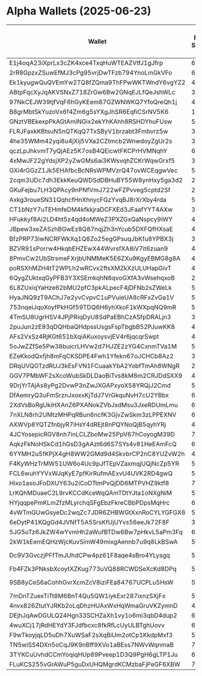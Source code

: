 # Alpha Wallets (2025-06-23)

| Wallet | Risk Score | Backtesting ROI (SOL) | Portfolio Value (USD) | SOL Balance | Farming Attempts / Total Tokens | Farming Ratio (%) | Median/Avg Risk of Last 10 Tokens | Median/Avg MC of Last 10 Tokens | Winrate (%) | ROI (%) | ROI (1D) (%) | Win Rate 1D (%) | Tokens (1D) | ROI (7D) (%) | Win Rate 7D (%) | Tokens (7D) | ROI (30D) (%) | Win Rate 30D (%) | Tokens (30D) | Realized Gains (USD) | Unrealized Gains (USD) | Median/Avg Holding Time (min) | Buy Size | Median/Avg Profit % Per Trade | Median/Avg Loss % Per Trade |
|----------|----------|----------|----------|----------|----------|----------|----------|----------|----------|----------|----------|----------|----------|----------|----------|----------|----------|----------|----------|----------|----------|----------|----------|----------|----------|
| E1j4oqA23iXprLx3cZK4xce4TxqHuWTEAZVtfJ1gJfrp | 67.87 | 26.28% | $1628.17 | 8.1209 | 0 / 15 | 0.00% | 4.00/4.50 | $75.40K/$396.43K | 60.00% | 14.95% | 41.25% | 100.00% | 2 | 41.25% | 100.00% | 2 | 107.10% | 100.00% | 3 | $1029.90 | $161.68 | 1073.75/1511.45 | $229.40 | 29.37%/47.57% | -71.33%/-67.83% |
| 2rR8GpzxZSuwEfMJ3cPg95vrjDwTFzb794YnoLmGkVFo | 62.83 | 2.73% | $10453.25 | 78.2350 | 1 / 12 | 8.33% | 5.00/4.80 | $15.76K/$37.72K | 50.00% | 27.13% | 9.77% | 100.00% | 2 | 100.00% | 50.00% | 12 | 100.00% | 50.00% | 12 | $2673.76 | $0.00 | 39.64/137.97 | $364.10 | -/- | -/- |
| Ek1kyugwQuQVEmYw2TQ8fZQma9ThFPwWKTWndY6vgYZ2 | 43.61 | 1.39% | $5388.19 | 10.5777 | 0 / 39 | 0.00% | 0.00/0.00 | $17.06M/$39.25M | 74.36% | 12.74% | 4.00% | 57.14% | 1 | 2.92% | 40.00% | 3 | 29.73% | 60.87% | 11 | $5838.61 | $4236.25 | 12962.96/22001.88 | $161.44 | 15.25%/147.63% | -11.52%/-20.28% |
| ABtpFqcXyJqAKVSNxZ718ZrGw6Bw2GNqEJLfQeJshWLc | 34.00 | 1.34% | $2464405519183.99 | 13.2034 | 0 / 139 | 0.00% | 2.00/3.10 | $627.30K/$2.03M | 48.92% | 0.77% | 12.78% | 91.67% | 2 | 35.36% | 60.00% | 3 | 5.15% | 54.22% | 56 | $1718.22 | $-1094.62 | 6548.52/9592.34 | $27.31 | 12.82%/38.67% | -21.48%/-27.83% |
| 97NkCEJW39tjfVqF6hGyKEem87GZWNWKQ7YfoQreQh1j | 46.59 | 0.50% | $6616.95 | 7.0664 | 1 / 96 | 1.04% | 4.00/3.10 | $160.51K/$3.82M | 52.08% | 3.25% | 10.83% | 55.00% | 2 | 404.64% | 59.18% | 23 | 100.00% | 54.95% | 96 | $4458.90 | $784.62 | 1998.54/5904.13 | $201.95 | -/- | -/- |
| B8grMbtSkYuzoVx6f4Zm6g5sYXgJhSR6EqfiCSrNV5K6 | 14.06 | 0.28% | $3611.09 | 26.1401 | 0 / 248 | 0.00% | 2.00/2.10 | $3.71M/$5.04M | 48.39% | 1.19% | 6.97% | 64.71% | 1 | 77.88% | 61.67% | 24 | 19.11% | 48.80% | 131 | $1317.23 | $-33.32 | 717.01/9537.20 | $113.71 | 5.59%/8.08% | -6.47%/-9.48% |
| GNztVBEkexpPkAGtAmiNGix2ekYhKAhh8RSHDYhuFUsw | 53.14 | 0.17% | $3198.52 | 23.9147 | 1 / 113 | 0.88% | 4.00/3.70 | $112.38K/$12.70M | 56.64% | 24.78% | 0.60% | 100.00% | 1 | 5.48% | 72.73% | 9 | 101.39% | 75.00% | 26 | $12076.98 | $1275.98 | 142.83/2638.38 | $231.52 | 42.85%/69.16% | -48.77%/-51.96% |
| FLRJFaxkKBtsuN5nQTKqQ7TxSByV1brzabt3Fmbvrz5w | 33.00 | 0.06% | $108981.81 | 25.2197 | 0 / 76 | 0.00% | 2.00/2.20 | $2.61M/$46.31M | 47.37% | 37.49% | 0.02% | 100.00% | 0 | 25.19% | 33.33% | 8 | 121.84% | 59.70% | 22 | $29579.61 | $12093.99 | 29111.98/34083.21 | $269.54 | 65.38%/148.16% | -38.38%/-40.31% |
| 4he35WMm42yqi8u4jXij5VXa2CZtmcb2WnwdoyZgUr2s | 39.00 | 0.00% | $18918.09 | 50.0221 | 0 / 19 | 0.00% | 0.00/0.00 | $183.70M/$1.10B | 47.37% | 293.37% | 1.90% | 100.00% | 0 | 12.51% | 100.00% | 0 | 39.46% | 100.00% | 0 | $463408.58 | $-205.46 | 62298.66/127517.79 | $261.55 | 255.94%/387.45% | -55.43%/-55.45% |
| qczLpJhkvmT7yQjAEz5K7osB4QEicwtFKCPrHVMNqhY | 68.56 | 0.00% | $939.73 | 7.0337 | 0 / 13 | 0.00% | 0.00/0.40 | $69.98K/$266.98M | 69.23% | 46.98% | 0.00% | 100.00% | 0 | 0.00% | 100.00% | 0 | 0.00% | 100.00% | 0 | $3236.57 | $-0.94 | 67.72/8773.80 | $147.92 | 21.12%/74.04% | -0.69%/-2.78% |
| 4xMwJF22gYdsjXP2yZwGMs6ai3KWsvqhZCKrWqwGrxf5 | 32.62 | -0.03% | $76419036756646.72 | 130.2789 | 14 / 249 | 5.62% | 0.00/2.20 | $51.88M/$441.58M | 46.99% | 77.39% | 0.00% | 50.00% | 0 | 3.87% | 25.00% | 3 | 26.79% | 50.00% | 7 | $54694.19 | $-6240.78 | 26.18/4264.55 | $169.13 | 46.19%/191.86% | -47.26%/-48.88% |
| GXi4rGGzZ1Jk5EHAfbcBcNRsWPMVzrQ47ovWCEqgwVec | 52.96 | -0.45% | $8962.33 | 11.1198 | 1 / 149 | 0.67% | 4.50/4.10 | $35.86K/$195.60K | 53.02% | 34.68% | 0.72% | 100.00% | 0 | 2.66% | 100.00% | 0 | 2.79% | 100.00% | 0 | $20811.08 | $66.18 | 863.60/6141.01 | $34.77 | 29.59%/40.31% | -45.52%/-43.48% |
| 2cqm3UDc7dh3EkkKeuQWDSdDBHuBY55W8ynHxy5ga3d2 | 22.35 | -0.48% | $38334246660360241152.00 | 187.6694 | 6 / 497 | 1.21% | 0.00/1.40 | $2.58M/$18.31M | 72.03% | 5.53% | 0.03% | 80.00% | 1 | 0.31% | 64.29% | 5 | 7.18% | 78.57% | 30 | $736668.75 | $-314347.04 | 2210.17/22317.62 | $1549.55 | 12.01%/20.87% | -22.36%/-30.43% |
| GKuFejbu7LH3QPAcy9nPNfVmJ722wFZPvveg5cptd2Sf | 28.16 | -0.61% | $2465130225925.49 | 58.0262 | 1 / 615 | 0.16% | 0.00/1.60 | $1.61M/$1.95M | 75.61% | 1.35% | 0.51% | 66.67% | 0 | 5.99% | 89.58% | 13 | 3.37% | 72.82% | 61 | $75817.36 | $-42897.10 | 4554.34/24777.81 | $347.35 | 5.00%/252.78% | -9.01%/-16.05% |
| Axkg3roueSN31QqhcfHnXhnycFGzYvqBJ8rXrXby4rda | 50.25 | -0.67% | $20439.75 | 17.7432 | 0 / 14 | 0.00% | 4.50/4.30 | $153.43K/$1.61M | 50.00% | 28.46% | 56.85% | 60.00% | 1 | 100.00% | 50.00% | 14 | 100.00% | 50.00% | 14 | $1592.25 | $1053.73 | 1090.38/1296.22 | $102.90 | -/- | -/- |
| CT1bNzY7uTEHmfeDM4kfkkjraDCFXEd3JFaafYYT4AXw | 37.88 | -0.73% | $5471.29 | 30.7680 | 3 / 84 | 3.57% | 0.00/0.40 | $7.70M/$9.22M | 57.14% | 1.06% | 2.88% | 58.33% | 0 | 4.78% | 61.11% | 3 | 239.04% | 70.37% | 15 | $5740.26 | $1606.61 | 6010.20/17737.75 | $334.67 | 1.51%/2.44% | -3.14%/-12.05% |
| HFukkyf8Ai2LD4ht5z4qd4oMWeZ3PXZGxQaNspcy9iWY | 45.23 | -1.06% | $1927.24 | 13.0209 | 0 / 35 | 0.00% | 3.00/2.90 | $988.64K/$789.01K | 68.57% | 9.06% | 8.21% | 83.33% | 6 | 70.22% | 69.23% | 25 | 100.00% | 68.57% | 35 | $1139.50 | $-1.89 | 83.96/243.76 | $165.90 | -/- | -/- |
| JBpew3xeZASzhBGwEz8Q87nqjZh3nYcub5DXFQfHXsaE | 40.00 | -1.19% | $2465130238201.26 | 11.4927 | 0 / 15 | 0.00% | 0.00/2.00 | $251.17K/$4.82M | 46.67% | 20.19% | 44.40% | 100.00% | 1 | 1141.54% | 75.00% | 2 | 196.39% | 83.33% | 6 | $13364.56 | $-5270.68 | 1755.78/12283.76 | $1601.62 | 3.94%/3.94% | -58.00%/-53.54% |
| BfzPRP73iwNCRFWkXq1Q8Zo25egGPsuqJbKfu8YPBX3j | 34.66 | -1.36% | $23624458115353988300800.00 | 5.0031 | 17 / 559 | 3.04% | 0.00/2.20 | $412.96K/$2.74M | 68.34% | 11.94% | 1.84% | 80.56% | 6 | 7.29% | 71.91% | 38 | 18.15% | 69.28% | 103 | $237563.80 | $-85899.23 | 188.98/12434.20 | $270.59 | 22.37%/47559265.62% | -28.62%/-37.97% |
| BZVR91sPorrw4HkqbEHZEwX44WvrsfXA8iV7it6zuan9 | 41.59 | -1.37% | $1412.68 | 10.5503 | 0 / 12 | 0.00% | 0.00/1.00 | $67.76M/$1.03B | 58.33% | 116.35% | 2.64% | 100.00% | 0 | 5.23% | 80.00% | 4 | 154.93% | 72.73% | 8 | $9392.17 | $-16.66 | 1901.18/25193.30 | $196.54 | 65.70%/65.70% | -21.74%/-21.74% |
| 8PmvCw2UbStrsmeFXrjbUNMMeK5E6ZXu9KgyEBMG8g8A | 45.00 | -1.40% | $11275875383845529600.00 | 16.9463 | 0 / 180 | 0.00% | 4.00/3.60 | $148.01K/$3.55M | 57.22% | 24.02% | 1.96% | 100.00% | 1 | 21.41% | 100.00% | 10 | 34.45% | 81.48% | 27 | $12032.01 | $-5092.62 | 146.58/503.11 | $145.98 | 71.00%/1130.25% | -46.17%/-48.48% |
| poRSXhMZH4tT2WPLh2wRCvx2ftsXMZkXzULUHapGivT | 42.12 | -1.45% | $16457.30 | 20.2000 | 0 / 24 | 0.00% | 5.00/4.50 | $161.87K/$11.69M | 75.00% | 19.85% | 1.05% | 50.00% | 0 | 99.65% | 76.92% | 8 | 100.00% | 75.00% | 24 | $21402.15 | $1619.46 | 357.73/2256.44 | $559.27 | -/- | -/- |
| 6QygZUktxqGyPFB3Y3XSEmkqhN6qvoGXfA3vWsehqxoB | 29.16 | -1.59% | $2373661560667657728.00 | 47.6236 | 4 / 569 | 0.70% | 0.00/1.70 | $685.42K/$3.01M | 61.34% | 5.49% | 0.04% | 100.00% | 0 | 0.96% | 72.73% | 6 | 4.72% | 66.04% | 46 | $65821.92 | $-19927.21 | 453.91/11815.83 | $324.09 | 12.21%/17.04% | -17.64%/-23.69% |
| 6L8ZUxiqYaHze62bMU2pfC3pkALpecF4jDFNb2sZWeLk | 54.58 | -1.81% | $3421.85 | 22.7387 | 0 / 25 | 0.00% | 2.00/2.70 | $65.20K/$149.01K | 64.00% | 7.87% | 3.87% | 100.00% | 1 | 763.86% | 87.50% | 4 | 313.83% | 62.50% | 20 | $3716.77 | $4.41 | 1451.84/9223.36 | $552.75 | 16.15%/18.46% | -2.40%/-2.40% |
| HyaJNQ9zT9AChJ7e2yvCvpvC1uPVuieUA8cRFxZvGa1V | 59.42 | -1.90% | $2079.68 | 13.6357 | 1 / 15 | 6.67% | 3.00/2.60 | $258.82K/$3.71M | 73.33% | 14.46% | 11.63% | 87.50% | 7 | 100.00% | 73.33% | 15 | 100.00% | 73.33% | 15 | $1192.01 | $-30.84 | 55.20/420.46 | $59.18 | -/- | -/- |
| 753nqeiJqoXoyfPkHGf59TDQ6H6yhXkoF1kWXpqNQ9mR | 50.50 | -2.17% | $300410604159941672960.00 | 13.5084 | 24 / 685 | 3.50% | 4.00/3.90 | $276.69K/$551.98K | 83.36% | 9.14% | 0.38% | 66.67% | 3 | 4.62% | 90.48% | 20 | 20.31% | 82.43% | 74 | $6541.04 | $-560.32 | 36.24/262.22 | $48.50 | 16.63%/19.01% | -12.71%/-24.21% |
| 4TmSU8UgrHSV4JPjPRiqDyU8SdPaEBhCzASfpDRALjn3 | 36.98 | -2.52% | $2348.47 | 6.2027 | 0 / 15 | 0.00% | 0.00/0.00 | $133.31M/$1.10B | 60.00% | 21.00% | 7.63% | 75.00% | 0 | 17.93% | 83.33% | 0 | 48.74% | 71.43% | 2 | $12014.02 | $1105.03 | 56083.15/100460.72 | $825.17 | 67.74%/109.48% | -31.04%/-36.46% |
| 2puJun2zE93qDQHbaQHdpssUsgsFspTbgbB52PJuwKK8 | 47.59 | -2.66% | $3969176605056610861056.00 | 31.1989 | 7 / 115 | 6.09% | 3.00/3.70 | $468.07K/$3.75M | 58.26% | 4.83% | 1.38% | 66.67% | 3 | 10.00% | 75.00% | 10 | 131.16% | 62.71% | 56 | $30111.23 | $-11835.83 | 34.23/2077.06 | $389.81 | 14.20%/2937.66% | -32.82%/-34.45% |
| AFs2VxSz4RjKGt651bXqiAKuxoysvjEV4r6jqcqrSwpt | 49.31 | -2.69% | $3905.90 | 19.3138 | 0 / 51 | 0.00% | 4.00/3.20 | $4.33K/$26.81K | 54.90% | 49.60% | 21.23% | 75.00% | 2 | 144.51% | 71.43% | 6 | 4747.55% | 83.33% | 12 | $7917.33 | $1253.51 | 1111.93/22155.20 | $252.45 | 58.89%/133.97% | -82.81%/-70.46% |
| 5oJwZZfSe5Pw38buicrLHVw2d7HJZE2zYG4CxnmTVa1M | 53.39 | -2.80% | $2403.69 | 17.9862 | 4 / 143 | 2.80% | 4.00/4.80 | $65.60K/$19.62M | 46.15% | 46.47% | 0.19% | 50.00% | 1 | 3.30% | 60.00% | 4 | 2.09% | 60.00% | 9 | $20039.18 | $122.82 | 126.51/3428.28 | $168.61 | 18.03%/63.80% | -40.91%/-42.52% |
| EZeKkodQxfjh8mFqCKSDPE4Fwh1Yfekn67oJCHCb8Az2 | 36.00 | -2.85% | $13709.90 | 15.7686 | 0 / 27 | 0.00% | 0.00/0.50 | $13.56M/$28.27M | 51.85% | 19.58% | 3.79% | 50.00% | 0 | 7.73% | 60.00% | 5 | 439.78% | 63.64% | 19 | $20638.93 | $8022.92 | 8767.94/11503.89 | $363.96 | 224.16%/224.16% | -42.86%/-43.45% |
| DRqUVQGTzdRUJ3kEsFVN1FCuaakYbA2YobfTmAh8WNgR | 28.57 | -3.26% | $2429.44 | 18.1762 | 0 / 44 | 0.00% | 2.00/2.20 | $2.20M/$16.18M | 45.45% | 45.88% | 0.53% | 50.00% | 0 | 88.96% | 80.00% | 5 | 103.23% | 85.71% | 7 | $4116.20 | $517.54 | 1497.64/3301.17 | $116.14 | 49.41%/125.58% | -63.34%/-53.57% |
| GGV7PMbWF2sXcoWubSkDLDaoBiTvs8kM8m2CRJDdSXX9 | 46.86 | -3.28% | $1136.64 | 8.5051 | 0 / 36 | 0.00% | 4.00/3.50 | $1.15M/$6.87M | 58.33% | 3.60% | 0.25% | 50.00% | 3 | 190.38% | 60.00% | 7 | 314.70% | 55.00% | 16 | $5258.46 | $679.13 | 2519.44/6628.58 | $744.08 | 13.24%/24.91% | -17.85%/-23.52% |
| 9DrjYrTAjAs8yPg2DvwP3nZwJXGAPxyoX58YRQjJ2Cmd | 59.76 | -3.79% | $3042.21 | 5.4715 | 0 / 25 | 0.00% | 7.50/6.20 | $3.04K/$13.47K | 56.00% | 27.48% | 28.06% | 100.00% | 2 | 1580.85% | 72.22% | 14 | 25067918.08% | 58.33% | 24 | $2145.39 | $326.92 | 2711.50/2808.46 | $95.56 | -/- | -48.13%/-48.13% |
| DfAemryQ3uFmSrznJxoxxKjTdJ7VrGkquNvH7cU2YBbx | 60.14 | -4.74% | $5498.61 | 41.1438 | 2 / 26 | 7.69% | 3.00/4.00 | $3.75K/$124.58K | 80.77% | 82.69% | 12.70% | 100.00% | 1 | 70.74% | 77.78% | 8 | 100.00% | 80.77% | 26 | $5797.34 | $0.00 | 17.99/1019.55 | $247.62 | -/- | -/- |
| 2XdVsBoRgUkiHXAnZ6PXANokZVbJsdMsu3JxeRDUmLmu | 67.78 | -5.04% | $1440.23 | 5.8141 | 5 / 51 | 9.80% | 4.00/4.40 | $30.00K/$64.34K | 52.94% | 11.20% | 27.55% | 35.71% | 14 | 100.00% | 52.94% | 51 | 100.00% | 52.94% | 51 | $1668.44 | $15.83 | 11.87/219.38 | $154.34 | -/- | -/- |
| 7nXLN8rh2UMtzMHPqRBun6ncfK3GjvZwSkm3zLPPEXNV | 66.20 | -5.49% | $2820.77 | 10.3445 | 6 / 70 | 8.57% | 4.00/4.50 | $232.85K/$513.27K | 67.14% | 9.48% | 0.73% | 75.00% | 0 | 24.15% | 77.78% | 9 | 16.57% | 62.22% | 30 | $8176.45 | $75.62 | 1815.67/14842.33 | $65.90 | 12.07%/22.80% | -10.41%/-28.21% |
| AXWVp8YQTZfnbjyR7iHsY4dREjt8nPQYNoQjB5qyhYRj | 45.14 | -5.53% | $3910.75 | 16.2450 | 36 / 687 | 5.24% | 5.00/5.40 | $22.59K/$24.94K | 55.31% | 3.16% | 3.19% | 70.27% | 17 | 78.92% | 65.96% | 108 | 338.29% | 59.11% | 401 | $8576.28 | $102.71 | 1411.11/3338.22 | $69.54 | 5.40%/1807.59% | -4.76%/-10.09% |
| 4JCYosepicRGV8nh7inLCLZboMw25PpV67hCoyogM39D | 73.28 | -5.77% | $2218.49 | 16.6032 | 0 / 15 | 0.00% | 3.00/4.50 | $3.76K/$3.76K | 66.67% | 91.16% | 14.62% | 100.00% | 1 | 9.40% | 40.00% | 5 | 100.00% | 66.67% | 15 | $2376.80 | $0.00 | 22.51/43.20 | $167.85 | -/- | -/- |
| AqkzFkNoHSkCd1hGsD3gAAzt6d6S7SYs4v81HeEAmFcQ | 65.62 | -6.61% | $2049.13 | 15.3383 | 1 / 15 | 6.67% | 4.00/4.10 | $33.31K/$396.29K | 60.00% | 11.68% | 2.55% | 55.56% | 7 | 100.00% | 60.00% | 15 | 100.00% | 60.00% | 15 | $1090.37 | $42.61 | 51.71/442.44 | $173.79 | -/- | -/- |
| 6YYMH2u5fKPjX4gH8WW2GMd9d4SkvbrCP2nC8YUZvW2h | 49.92 | -6.75% | $30851104670569980.00 | 13.8140 | 25 / 811 | 3.08% | 4.00/4.90 | $4.35K/$7.08K | 45.25% | 7.15% | 2.17% | 66.67% | 4 | 3.56% | 53.33% | 18 | 27.86% | 58.76% | 74 | $34918.87 | $-8751.78 | 1434.23/14833.00 | $209.62 | 19.37%/75.13% | -23.48%/-30.03% |
| F4KyWHzTrMW51UW6o4Uc9pJfTEpVZaxmqjUQjNcZp5YR | 58.13 | -7.03% | $2465539491177.52 | 10.9758 | 34 / 447 | 7.61% | 4.00/4.50 | $11.70K/$66.33K | 48.55% | 6.78% | 5.62% | 100.00% | 1 | 5.08% | 47.37% | 16 | 15.22% | 38.89% | 30 | $18256.22 | $-1014.06 | 14.00/5773.88 | $358.97 | 21.35%/38.17% | -15.71%/-23.27% |
| FCL6wuhYYVxWJqKyE7pfKirRufmAExvU4UVK2RD4gwQ | 59.37 | -7.08% | $4451.93 | 33.3152 | 0 / 20 | 0.00% | 3.50/4.70 | $3.82K/$124.73K | 65.00% | 125.13% | 2.81% | 100.00% | 1 | 51.38% | 57.14% | 6 | 100.00% | 65.00% | 20 | $4909.57 | $0.00 | 39.66/1498.71 | $174.67 | -/- | -/- |
| Hixo1asoJFoDXUY63u2iCoDTtmPvQjDD6MTPVHZ9ktf8 | 73.79 | -7.58% | $2555.02 | 19.1209 | 2 / 21 | 9.52% | 3.50/5.00 | $3.79K/$4.27K | 66.67% | 60.08% | 10.45% | 100.00% | 1 | 26.03% | 57.14% | 7 | 100.00% | 66.67% | 21 | $2890.72 | $0.00 | 20.25/84.65 | $205.36 | -/- | -/- |
| LrKQhMDuaeC2L9rvKCCdKceWqQAmTDtYJta1oNXgNiM | 59.93 | -7.81% | $3578.16 | 19.5245 | 11 / 128 | 8.59% | 3.50/3.90 | $3.92K/$7.18K | 46.09% | 31.58% | 1.01% | 40.00% | 5 | 42.03% | 41.67% | 44 | 308.67% | 45.30% | 116 | $5234.64 | $18.07 | 18.02/436.17 | $107.55 | 74.10%/193.18% | -25.79%/-25.88% |
| HYjqqpePmKLmZfzMLyrchqSFgEbzFkreCBbPDpsMqHrc | 63.80 | -8.24% | $4423.31 | 29.9172 | 4 / 67 | 5.97% | 7.50/6.40 | $6.91K/$6.71K | 67.16% | 18.37% | 1.42% | 100.00% | 2 | 91.13% | 90.00% | 8 | 554.40% | 63.83% | 47 | $3220.55 | $45.66 | 10.31/441.52 | $198.37 | 10.13%/21.14% | -22.76%/-22.77% |
| 4vWTmGUwGsyeDc2wqZc7JDR6ZHBWGtXxnRoCYLYGFGX6 | 55.82 | -8.25% | $1546.80 | 6.0042 | 2 / 93 | 2.15% | 4.00/4.20 | $10.89K/$180.73K | 48.39% | 4.53% | 40.28% | 40.00% | 22 | 100.00% | 48.91% | 93 | 100.00% | 48.91% | 93 | $1173.67 | $214.12 | 21.01/94.38 | $124.17 | -/- | -/- |
| 6eDytP41KQgGd4JVNfT5A5SrsKfUjUYvs56eeJk72F8F | 36.53 | -8.44% | $2465130218319.82 | 5.5858 | 18 / 449 | 4.01% | 3.00/2.90 | $988.64K/$789.01K | 68.60% | 13.01% | 0.09% | 75.00% | 6 | 2.40% | 72.41% | 26 | 5.84% | 67.90% | 79 | $35485.59 | $-1888.69 | 84.23/610.71 | $211.57 | 25.87%/31.19% | -23.82%/-28.12% |
| 5JG5uTz6JkZW4wYvmHh2aWufBTDw6Bw7pHkvL5aPm3Fq | 60.43 | -8.96% | $1091.33 | 8.1613 | 7 / 189 | 3.70% | 5.00/5.30 | $3.40K/$17.82K | 74.60% | 16.29% | 1.83% | 100.00% | 1 | 8.08% | 68.42% | 19 | 176.11% | 72.00% | 75 | $1957.67 | $0.00 | 15.46/76.81 | $55.62 | 31.77%/38.83% | -91.78%/-70.39% |
| 2kW1kEemEQHzWjcKuvSimW49mixgAennb7u9q8LkBSwA | 59.54 | -9.89% | $985.25 | 7.3730 | 4 / 59 | 6.78% | 3.00/3.10 | $3.73K/$3.72K | 66.10% | 23.70% | 2.39% | 62.50% | 8 | 339.33% | 68.75% | 48 | 100.00% | 66.10% | 59 | $2211.91 | $0.00 | 4.49/23.39 | $138.20 | -/- | -/- |
| Dc9V3GvczjPFfTmJUhdCPw4pz61F8aqe4sBro4YLysgq | 53.27 | -10.18% | $984972851478146816.00 | 35.3332 | 80 / 1211 | 6.61% | 4.00/3.90 | $9.36K/$12.09K | 54.91% | 18.76% | 0.13% | 66.67% | 2 | 0.21% | 66.67% | 4 | 4.64% | 67.27% | 38 | $83119.27 | $-5189.97 | 24.28/11358.75 | $189.88 | 18.18%/38.55% | -13.41%/-19.54% |
| Fb4FZk3PNksbXcoytXZKug773uVQ88RCWDSeXcKd8DPq | 51.83 | -10.34% | $7654296072452379246592.00 | 9.4444 | 0 / 53 | 0.00% | 5.00/4.30 | $224.04K/$3.86M | 64.15% | 9.16% | 9.93% | 100.00% | 1 | 19.90% | 83.33% | 5 | 1093.44% | 65.31% | 46 | $5092.00 | $-189.69 | 46.17/2408.61 | $207.06 | 10.66%/14.46% | -35.75%/-31.20% |
| 9SB8yCeS6aCohhGvrXcmZcV8iziFEa84767UCPLu5HsW | 50.54 | -10.56% | $9615448504407181754368.00 | 8.4252 | 65 / 1835 | 3.54% | 4.00/4.20 | $9.68K/$11.91K | 61.63% | 2.48% | 2.34% | 76.92% | 7 | 1.16% | 52.50% | 76 | 22.76% | 60.49% | 277 | $16304.55 | $-5498.30 | 73.90/2051.30 | $120.65 | 8.43%/15.83% | -5.28%/-12.27% |
| 7mDnTZuexTiTt8M6BnT4Qu5QW1iykExr287ixnzSXjFx | 55.08 | -10.93% | $1565.52 | 11.7131 | 6 / 159 | 3.77% | 3.00/3.50 | $3.77K/$3.86K | 60.38% | 16.03% | 5.82% | 62.50% | 8 | 27.15% | 48.15% | 54 | 281.27% | 59.38% | 128 | $3374.31 | $0.00 | 9.45/11.74 | $114.29 | 13.89%/37.00% | -13.34%/-15.61% |
| 4nvx826ZtutYJRKb2oLqDhzHUAxWxHqWmaGruVKZymnD | 44.49 | -11.51% | $943.82 | 7.0599 | 3 / 227 | 1.32% | 4.00/4.00 | $3.75K/$3.92K | 66.96% | 4.92% | 10.35% | 88.89% | 18 | 51.62% | 84.44% | 45 | 100.00% | 66.96% | 227 | $1702.98 | $-0.00 | 32.69/68.75 | $130.47 | -/- | -/- |
| DEjhJqAwDGULQ24Hgn33SCHZaXh1vy1o6mi3qbD4dup2 | 60.42 | -11.85% | $3744.31 | 25.5008 | 0 / 24 | 0.00% | 6.00/6.30 | $12.35K/$18.79K | 54.17% | 62.95% | 100.00% | 54.17% | 24 | 100.00% | 54.17% | 24 | 100.00% | 54.17% | 24 | $1495.50 | $29.20 | 21.36/66.77 | $100.93 | -/- | -/- |
| 4wuXCj17jRdHEYdY3FJdfbcxc8fkRfLcUyULBTghUovv | 65.28 | -12.01% | $1580.88 | 11.8298 | 2 / 22 | 9.09% | 3.00/3.50 | $3.85K/$3.74K | 63.64% | 19.03% | 3.89% | 50.00% | 2 | 100.00% | 63.64% | 22 | 100.00% | 63.64% | 22 | $2399.73 | $0.00 | 14.79/36.31 | $573.32 | -/- | -/- |
| F9wTkoyjqLD5uDh7XuWSaF2sXqBiUm2otCp1KkdpMxf3 | 50.10 | -12.24% | $5842.05 | 43.7163 | 0 / 43 | 0.00% | 3.00/4.10 | $3.98K/$124.65K | 74.42% | 69.74% | 0.57% | 100.00% | 1 | 63.61% | 77.78% | 8 | 5528.08% | 72.97% | 36 | $6954.72 | $0.00 | 23.41/343.92 | $181.88 | 17.21%/23.46% | -31.79%/-31.79% |
| TN5wiSS4DXn5oCqJ9K9nBff9XVo1aBEss7NWvWqnmaB | 77.36 | -14.80% | $792.63 | 5.9296 | 5 / 69 | 7.25% | 4.00/4.10 | $4.07K/$12.45K | 53.62% | 14.25% | 4.98% | 100.00% | 2 | 4.92% | 45.45% | 11 | 100.00% | 53.62% | 69 | $1022.02 | $-0.00 | 6.62/34.02 | $73.23 | -/- | -/- |
| 3TYKCuUvhdCCmYoqiqHUp89Pveep1D3Q9PgH6gLTP1Ju | 61.56 | -18.62% | $3260.08 | 19.2924 | 4 / 68 | 5.88% | 6.00/5.70 | $19.20K/$30.69K | 60.29% | 7.04% | 200.41% | 70.59% | 29 | 100.00% | 60.29% | 68 | 100.00% | 60.29% | 68 | $3424.08 | $12.92 | 43.15/188.43 | $347.52 | -/- | -/- |
| FLuKCS255vGrAWuP5guDxUHQMgrdKCMzbaFjPeGF6XBW | 73.23 | -19.09% | $1414.44 | 6.4740 | 5 / 54 | 9.26% | 5.00/5.50 | $9.79K/$19.10K | 59.26% | 19.35% | 77.08% | 61.11% | 16 | 42.18% | 55.56% | 34 | 87076.13% | 59.62% | 52 | $3034.25 | $286.31 | 17.11/575.85 | $120.55 | 7.49%/7.49% | -0.69%/-0.69% |
